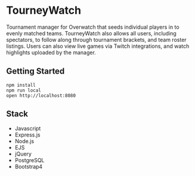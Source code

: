 # TourneyWatch

Tournament manager for Overwatch that seeds individual players in to evenly matched teams. TourneyWatch also allows all users, including spectators, to follow along through tournament brackets,  and team roster listings. Users can also view live games via Twitch integrations, and watch highlights uploaded by the manager.

## Getting Started

```
npm install
npm run local
open http://localhost:8080
```

## Stack

* Javascript
* Express.js
* Node.js
* EJS
* jQuery
* PostgreSQL
* Bootstrap4
